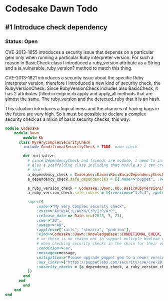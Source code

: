 # Codesake Dawn Todo 

## #1 Introduce check dependency
### Status: Open
CVE-2013-1655 introduces a security issue that depends on a particular gem only
when running a particular Ruby interpreter version. For such a reason in
BasicCheck class I introduced a ruby\_version attribute as a String and a
is\_vulnerable\_ruby\_version? method to match this thing.

CVE-2013-1821 introduces a security issue about the specific Ruby interpreter
version, therefore I introduced a new kind of security check, the
RubyVersionCheck. Since RubyVersionCheck includes also BasicCheck, it has 2
attributes (filled in engine.rb apply and apply\_all methods that are almost
the same. The ruby\_version and the detected\_ruby that it is an hash.

This situation introduces a logical mess and the chances of having bugs in the
future are very high. So it must be possible to declare a complex security
check as a mixin of basic security checks, this way:


``` ruby
module Codesake
	module Dawn
		module Kb
      class MyVeryComplexSecurityCheck
        include ConditionalSecurityCheck # TODO: name check

        def initialize
          # since DependencyCheck and friends are module, I need to introduce
          # also a scaffolding class including that module so I can create an instance of
          # that.
          a_dependency_check = Codesake::Dawn::Kb::BasicDependencyCheck.new
          a_dependency_check.safe_dependencies = [{:name=>"puppet", :version=>['2.7.21', '3.1.1']}]

          a_ruby_version_check = Codesake::Dawn::Kb::BasicRubyVersionCheck.new
          a_ruby_version_check.safe_rubies = [{:version=>"1.9.3", :patchlevel=>"p392"}, {:version=>"2.0.0", :patchlevel=>"p195"}]

          super({
              :name=>"My very complex security check",
              :cvss=>"AV:N/AC:L/Au:N/C:P/I:P/A:P",
              :release_date => Date.new(2013, 5, 23),
              :cwe=>"20",
              :owasp=>"A9", 
              :applies=>["rails", "sinatra", "padrino"],
              :kind=>Codesake::Dawn::KnowledgeBase::CONDITIONAL_CHECK,
              # => there is no reason not to support multiple boolean operators
              # when checking security checks in the chain for their vuln? return value
              :condition=>:or, 
              :message=>message,
              :mitigation=>"Please upgrade puppet gem to a newer version",
              :aux_links=>["https://puppetlabs.com/security/cve/cve-2013-1655/"],
              :security_checks = [a_dependency_check, a_ruby_version_check]
          })
        end
      end
		end
	end
end
``` 
